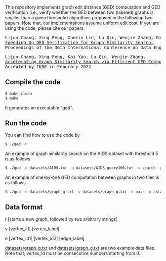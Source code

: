 This repository implements graph edit distance (GED) computation and GED verification (i.e., verify whether the GED between two (labeled) graphs is smaller than a given threshold) algorithms proposed in the following two papers. Note that, our implementations assume uniform edit cost. If you are using the code, please cite our papers.

<pre>
Lijun Chang, Xing Feng, Xuemin Lin, Lu Qin, Wenjie Zhang, Dian Ouyang.
<a href="pdf/icde20.pdf">Speeding Up GED Verification for Graph Similarity Search.</a>
Proceedings of the 36th International Conference on Data Engineering (ICDE’20), 2020
</pre>

<pre>
Lijun Chang, Xing Feng, Kai Yao, Lu Qin, Wenjie Zhang.
<a href="pdf/tkde22.pdf">Accelerating Graph Similarity Search via Efficient GED Computation.</a>
Accepted by TKDE in Feburary 2022
</pre>

## Compile the code

```sh
$ make clean
$ make
```
It generates an executable "ged".

## Run the code

You can find how to use the code by
```sh
$ ./ged -h
```

An example of graph similarity search on the AIDS dataset with threshold 5 is as follows
```sh
$ ./ged -d datasets/AIDS.txt -q datasets/AIDS_query100.txt -m search -p astar -l LSa -t 5
``` 

An example of one-by-one GED computation between graphs in two files is as follows
```sh
$ ./ged -d datasets/graph_g.txt -q datasets/graph_q.txt -m pair -p astar -l LSa -g
```

## Data format
t [starts a new graph, followed by two arbitrary strings]

v [vertex_id] [vertex_label]

e [vertex_id1] [vertex_id2] [edge_label]

[datasets/graph_q.txt](graph_q.txt) and [datasets/graph_g.txt](graph_g.txt) are two example data files. Note that, vertex_id must be consecutive numbers starting from 0.
